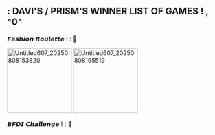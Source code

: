 ## : DAVI'S / PRISM'S WINNER LIST OF GAMES ! , ^0^

𝙁𝙖𝙨𝙝𝙞𝙤𝙣 𝙍𝙤𝙪𝙡𝙚𝙩𝙩𝙚 ! : 👑

<img width="150" height="150" alt="Untitled607_20250808153820" src="https://github.com/user-attachments/assets/72abe791-946f-4fe6-8ff3-3612eed03312" /> <img width="150" height="150" alt="Untitled607_20250808195519" src="https://github.com/user-attachments/assets/f9762a61-ed55-4587-9b31-35a059cc2a62" />


𝘽𝙁𝘿𝙄 𝘾𝙝𝙖𝙡𝙡𝙚𝙣𝙜𝙚 ! : 👑




